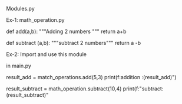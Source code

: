 Modules.py

Ex-1:
math_operation.py

def add(a,b):
  """Adding 2 numbers """
  return a+b
  
def subtract (a,b):
 """subtract 2 numbers"""
 return a -b
 
Ex-2: Import and use this module

in main.py

result_add = match_operations.add(5,3)
print(f:addition :(result_add)")

result_subtract = math_operation.subtract(10,4)
print(f:"subtract: (result_subtract)"
 